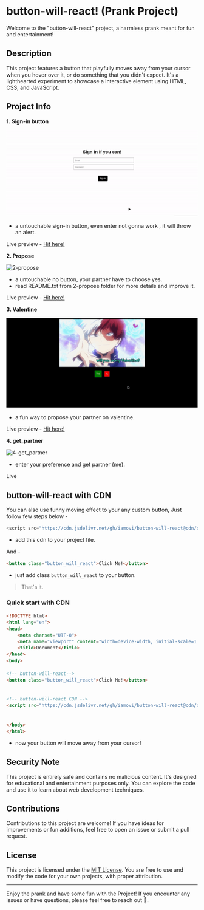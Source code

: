 # button-will-react! (Prank Project)

Welcome to the "button-will-react" project, a harmless prank meant for fun and entertainment!

## Description

This project features a button that playfully moves away from your cursor when you hover over it, or do something that you didn't expect. It's a lighthearted experiment to showcase a interactive element using HTML, CSS, and JavaScript.

## Project Info

**1. Sign-in button**

![1-sign-in](./assets/banner/1-signin.gif)
- a untouchable sign-in button, even enter not gonna work , it will throw an alert.

Live preview - [Hit here!](https://iamovi.github.io/button-will-react/1-signin/)

**2. Propose**

![2-propose](./assets/banner/2-propose.gif)
- a untouchable no button, your partner have to choose yes.
- read README.txt from 2-propose folder for more details and improve it.

Live preview - [Hit here!](https://iamovi.github.io/button-will-react/2-propose/)

**3. Valentine**

![3-valentine](./assets/banner/3-valentine.gif)
- a fun way to propose your partner on valentine.

Live preview - [Hit here!](https://iamovi.github.io/button-will-react/3-valentine/)

**4. get_partner**

![4-get_partner](https://iamovi.github.io/button-will-react/4-get_partner/)

- enter your preference and get partner (me).

Live

## button-will-react with CDN

You can also use funny moving effect to your any custom button, Just follow few steps below -

```javascript
<script src="https://cdn.jsdelivr.net/gh/iamovi/button-will-react@cdn/dist/min/v1.0.0/move.min.js"></script>
```
- add this cdn to your project file.

And -
```html
<button class="button_will_react">Click Me!</button>
```
- just add class `button_will_react` to your button.

> That's it.

### Quick start with CDN

```html
<!DOCTYPE html>
<html lang="en">
<head>
    <meta charset="UTF-8">
    <meta name="viewport" content="width=device-width, initial-scale=1.0">
    <title>Document</title>
</head>
<body>

<!-- button-will-react-->
<button class="button_will_react">Click Me!</button>


<!-- button-will-react CDN -->
<script src="https://cdn.jsdelivr.net/gh/iamovi/button-will-react@cdn/dist/min/v1.0.0/move.min.js"></script>


</body>
</html>
```
- now your button will move away from your cursor!

## Security Note

This project is entirely safe and contains no malicious content. It's designed for educational and entertainment purposes only. You can explore the code and use it to learn about web development techniques.

## Contributions

Contributions to this project are welcome! If you have ideas for improvements or fun additions, feel free to open an issue or submit a pull request.

## License

This project is licensed under the [MIT License](LICENSE). You are free to use and modify the code for your own projects, with proper attribution.

---

Enjoy the prank and have some fun with the Project! If you encounter any issues or have questions, please feel free to reach out 💖.
